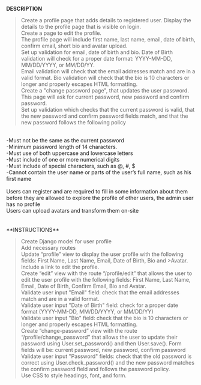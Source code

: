 **DESCRIPTION**<br />

>Create a profile page that adds details to registered user. Display the details to the profile page that is visible on login.<br /> Create a page to edit the profile. <br />The profile page will include first name, last name, email, date of birth, confirm email, short bio and avatar upload.<br /> Set up validation for email, date of birth and bio. Date of Birth validation will check for a proper date format: YYYY-MM-DD, MM/DD/YYYY, or MM/DD/YY. <br />Email validation will check that the email addresses match and are in a valid format. Bio validation will check that the bio is 10 characters or longer and properly escapes HTML formatting.<br />
Create a "change password page", that updates the user password. <br />This page will ask for current password, new password and confirm password.<br /> Set up validation which checks that the current password is valid, that the new password and confirm password fields match, and that the new password follows the following policy<br />
<br />
-Must not be the same as the current password <br />
-Minimum password length of 14 characters. <br />
-Must use of both uppercase and lowercase letters<br />
-Must include of one or more numerical digits<br />
-Must include of special characters, such as @, #, $<br />
-Cannot contain the user name or parts of the user’s full name, such as his first name<br />
<br />
Users can register and are required to fill in some information about them before they are allowed to explore the profile of other users, the admin user has no profile<br />
Users can upload avatars and transform them on-site<br />
<br />
<br />
**INSTRUCTIONS** <br/>

>Create Django model for user profile<br />
>Add necessary routes<br />
>Update “profile” view to display the user profile with the following fields: First Name, Last Name, Email, Date of Birth, Bio and >Avatar.<br /> Include a link to edit the profile.<br />
>Create “edit” view with the route “/profile/edit” that allows the user to edit the user profile with the following fields: First Name, Last Name, Email, Date of Birth, Confirm Email, Bio and Avatar.<br />
Validate user input "Email" field: check that the email addresses match and are in a valid format.<br />
Validate user input "Date of Birth" field: check for a proper date format (YYYY-MM-DD, MM/DD/YYYY, or MM/DD/YY)<br />
Validate user input "Bio" field: check that the bio is 10 characters or longer and properly escapes HTML formatting.<br />
Create “change-password” view with the route “/profile/change_password” that allows the user to update their password using User.set_password() and then User.save(). Form fields will be: current password, new password, confirm password<br />
Validate user input "Password" fields: check that the old password is correct using User.check_password() and the new password matches the confirm password field and follows the password policy.<br />
Use CSS to style headings, font, and form.<br />
